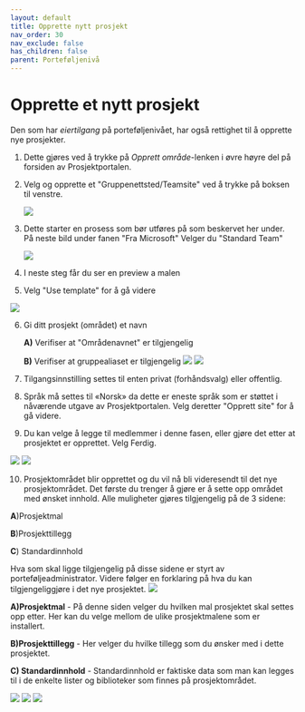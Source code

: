 ```yaml
---
layout: default
title: Opprette nytt prosjekt
nav_order: 30
nav_exclude: false
has_children: false
parent: Porteføljenivå
---
```


# Opprette et nytt prosjekt



Den som har *eiertilgang* på porteføljenivået, har også rettighet til å opprette nye prosjekter. 
1. Dette gjøres ved å trykke på *Opprett område*-lenken i øvre høyre del på forsiden av Prosjektportalen. 
2. Velg og opprette et "Gruppenettsted/Teamsite" ved å trykke på boksen til venstre.

   ![](./media/3.0-OpprettProsjekt.png)
   

3. Dette starter en prosess som bør utføres på som beskervet her under. På neste bild under fanen "Fra Microsoft" Velger du "Standard Team"

   ![](./media/3.0-StandardTeam.png)

4. I neste steg får du ser en preview a malen
5. Velg "Use template" for å gå videre
 
 ![](./media/3.0-VelgMal.png)

6. Gi ditt prosjekt (området) et navn
   
   **A)** Verifiser at "Områdenavnet" er tilgjengelig
   
   **B)** Verifiser at gruppealiaset er tilgjengelig
![](./media/3.0-Sitenavn.png)
![](./media/3.0-Sitenavn2.png)


8. Tilgangsinnstilling settes til enten privat (forhåndsvalg) eller offentlig.
9. Språk må settes til «Norsk» da dette er eneste språk som er støttet i nåværende utgave av Prosjektportalen. Velg deretter "Opprett site" for å gå videre.
10. Du kan velge å legge til medlemmer i denne fasen, eller gjøre det etter at prosjektet er opprettet. Velg Ferdig.

![](./media/3.0-Sitetilgang.png)
![](./media/3.0-Ferdigstill.png)

10. Prosjektområdet blir opprettet og du vil nå bli videresendt til det nye prosjektområdet.
Det første du trenger å gjøre er å sette opp området med ønsket innhold.
Alle muligheter gjøres tilgjengelig på de 3 sidene:

   **A**)Prosjektmal 
   
   **B**)Prosjekttillegg 
   
   **C**) Standardinnhold

Hva som skal ligge tilgjengelig på disse sidene er styrt av porteføljeadministrator. Videre følger en forklaring på hva du kan tilgjengeliggjøre i det nye prosjektet.
![](./media/3.0-SiteOppsett.png)

**A)Prosjektmal** - På denne siden velger du hvilken mal prosjektet skal settes opp etter. Her kan du velge mellom de ulike prosjektmalene som er installert.

**B)Prosjekttillegg** - Her velger du hvilke tillegg som du ønsker med i dette prosjektet.

**C) Standardinnhold** - Standardinnhold er faktiske data som man kan legges til i de enkelte lister og biblioteker som finnes på prosjektområdet.

![](./media/3.0-Prosjektmal.png)
![](./media/3.0-Prosjekttillegg.png)
![](./media/3.0-Standardinnhold.png)


